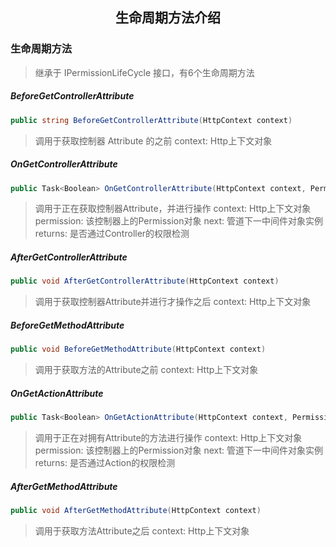 <h2 align="center">生命周期方法介绍</h2>

### 生命周期方法

> 继承于 IPermissionLifeCycle 接口，有6个生命周期方法



##### BeforeGetControllerAttribute

```c#
public string BeforeGetControllerAttribute(HttpContext context)
```

> 调用于获取控制器 Attribute 的之前
> context: Http上下文对象

##### OnGetControllerAttribute

```c#
public Task<Boolean> OnGetControllerAttribute(HttpContext context, Permission permission, RequestDelegate next)
```

> 调用于正在获取控制器Attribute，并进行操作
> context: Http上下文对象
> permission: 该控制器上的Permission对象
> next: 管道下一中间件对象实例
> returns: 是否通过Controller的权限检测

##### AfterGetControllerAttribute

```C#
public void AfterGetControllerAttribute(HttpContext context)
```

> 调用于获取控制器Attribute并进行才操作之后
> context: Http上下文对象

##### BeforeGetMethodAttribute

```C#
public void BeforeGetMethodAttribute(HttpContext context)
```

> 调用于获取方法的Attribute之前
> context: Http上下文对象

##### OnGetActionAttribute

```C#
public Task<Boolean> OnGetActionAttribute(HttpContext context, Permission permission, RequestDelegate next, bool IsControllerAllow)
```

> 调用于正在对拥有Attribute的方法进行操作
> context: Http上下文对象
> permission: 该控制器上的Permission对象
> next: 管道下一中间件对象实例
> returns: 是否通过Action的权限检测

##### AfterGetMethodAttribute

```C#
public void AfterGetMethodAttribute(HttpContext context)
```

> 调用于获取方法Attribute之后
> context: Http上下文对象

